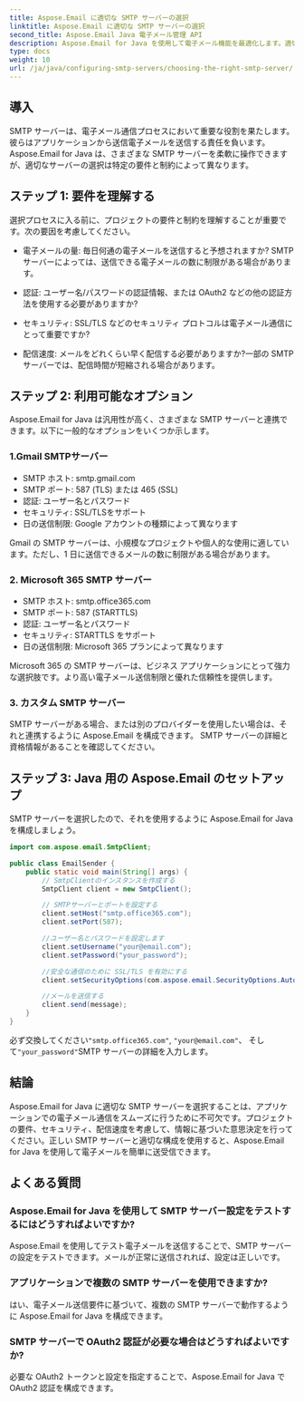 ```yaml
---
title: Aspose.Email に適切な SMTP サーバーの選択
linktitle: Aspose.Email に適切な SMTP サーバーの選択
second_title: Aspose.Email Java 電子メール管理 API
description: Aspose.Email for Java を使用して電子メール機能を最適化します。適切な SMTP サーバーを選択し、簡単に電子メールを送信する方法を学びましょう。
type: docs
weight: 10
url: /ja/java/configuring-smtp-servers/choosing-the-right-smtp-server/
---
```


## 導入

SMTP サーバーは、電子メール通信プロセスにおいて重要な役割を果たします。彼らはアプリケーションから送信電子メールを送信する責任を負います。 Aspose.Email for Java は、さまざまな SMTP サーバーを柔軟に操作できますが、適切なサーバーの選択は特定の要件と制約によって異なります。

## ステップ 1: 要件を理解する

選択プロセスに入る前に、プロジェクトの要件と制約を理解することが重要です。次の要因を考慮してください。

- 電子メールの量: 毎日何通の電子メールを送信すると予想されますか? SMTP サーバーによっては、送信できる電子メールの数に制限がある場合があります。

- 認証: ユーザー名/パスワードの認証情報、または OAuth2 などの他の認証方法を使用する必要がありますか?

- セキュリティ: SSL/TLS などのセキュリティ プロトコルは電子メール通信にとって重要ですか?

- 配信速度: メールをどれくらい早く配信する必要がありますか?一部の SMTP サーバーでは、配信時間が短縮される場合があります。

## ステップ 2: 利用可能なオプション

Aspose.Email for Java は汎用性が高く、さまざまな SMTP サーバーと連携できます。以下に一般的なオプションをいくつか示します。

### 1.Gmail SMTPサーバー

- SMTP ホスト: smtp.gmail.com
- SMTP ポート: 587 (TLS) または 465 (SSL)
- 認証: ユーザー名とパスワード
- セキュリティ: SSL/TLSをサポート
- 日の送信制限: Google アカウントの種類によって異なります

Gmail の SMTP サーバーは、小規模なプロジェクトや個人的な使用に適しています。ただし、1 日に送信できるメールの数に制限がある場合があります。

### 2. Microsoft 365 SMTP サーバー

- SMTP ホスト: smtp.office365.com
- SMTP ポート: 587 (STARTTLS)
- 認証: ユーザー名とパスワード
- セキュリティ: STARTTLS をサポート
- 日の送信制限: Microsoft 365 プランによって異なります

Microsoft 365 の SMTP サーバーは、ビジネス アプリケーションにとって強力な選択肢です。より高い電子メール送信制限と優れた信頼性を提供します。

### 3. カスタム SMTP サーバー

SMTP サーバーがある場合、または別のプロバイダーを使用したい場合は、それと連携するように Aspose.Email を構成できます。 SMTP サーバーの詳細と資格情報があることを確認してください。

## ステップ 3: Java 用の Aspose.Email のセットアップ

SMTP サーバーを選択したので、それを使用するように Aspose.Email for Java を構成しましょう。

```java
import com.aspose.email.SmtpClient;

public class EmailSender {
    public static void main(String[] args) {
        // SmtpClientのインスタンスを作成する
        SmtpClient client = new SmtpClient();

        // SMTPサーバーとポートを設定する
        client.setHost("smtp.office365.com");
        client.setPort(587);

        //ユーザー名とパスワードを設定します
        client.setUsername("your@email.com");
        client.setPassword("your_password");

        //安全な通信のために SSL/TLS を有効にする
        client.setSecurityOptions(com.aspose.email.SecurityOptions.Auto);

        //メールを送信する
        client.send(message);
    }
}
```

必ず交換してください`"smtp.office365.com"`, `"your@email.com"`、 そして`"your_password"`SMTP サーバーの詳細を入力します。

## 結論

Aspose.Email for Java に適切な SMTP サーバーを選択することは、アプリケーションでの電子メール通信をスムーズに行うために不可欠です。プロジェクトの要件、セキュリティ、配信速度を考慮して、情報に基づいた意思決定を行ってください。正しい SMTP サーバーと適切な構成を使用すると、Aspose.Email for Java を使用して電子メールを簡単に送受信できます。

## よくある質問

### Aspose.Email for Java を使用して SMTP サーバー設定をテストするにはどうすればよいですか?

Aspose.Email を使用してテスト電子メールを送信することで、SMTP サーバーの設定をテストできます。メールが正常に送信されれば、設定は正しいです。

### アプリケーションで複数の SMTP サーバーを使用できますか?

はい、電子メール送信要件に基づいて、複数の SMTP サーバーで動作するように Aspose.Email for Java を構成できます。

### SMTP サーバーで OAuth2 認証が必要な場合はどうすればよいですか?

必要な OAuth2 トークンと設定を指定することで、Aspose.Email for Java で OAuth2 認証を構成できます。